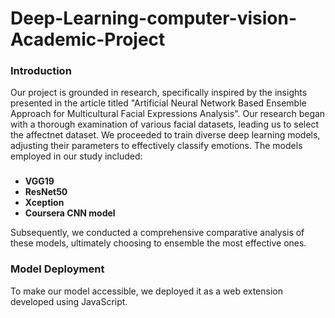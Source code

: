 # Deep-Learning-computer-vision-Academic-Project
### Introduction
Our project is grounded in research, specifically inspired by the insights presented in the article titled "Artificial Neural Network Based Ensemble Approach for Multicultural Facial Expressions Analysis".
Our research began with a thorough examination of various facial datasets, leading us to select the affectnet dataset. We proceeded to train diverse deep learning models, adjusting their parameters to effectively classify emotions. The models employed in our study included:
###
- **VGG19**
- **ResNet50**
- **Xception**
- **Coursera CNN model**

Subsequently, we conducted a comprehensive comparative analysis of these models, ultimately choosing to ensemble the most effective ones.

### Model Deployment
To make our model accessible, we deployed it as a web extension developed using JavaScript.
